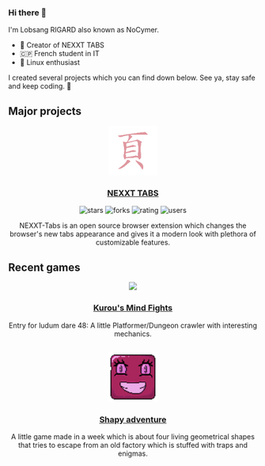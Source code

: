 ### Hi there 👋

I'm Lobsang RIGARD also known as NoCymer.<br/>
- 📌 Creator of NEXXT TABS
- 🇨🇵 French student in IT
- 🐧 Linux enthusiast
  
I created several projects which you can find down below. See ya, stay safe and keep coding. 🧠

## Major projects
<div align="center">
  <img src="https://github.com/NoCymer/nexxt-tabs/blob/main/public/icon.png?raw=true" width="100px">
  <h3><a href="https://github.com/NoCymer/nexxt-tabs">NEXXT TABS</a></h3>
  
![stars](https://img.shields.io/github/stars/NoCymer/nexxt-tabs?labelColor=1a1b26&color=E0979F&style=for-the-badge)
![forks](https://img.shields.io/github/forks/NoCymer/nexxt-tabs?labelColor=1a1b26&color=E0979F&style=for-the-badge)
![rating](https://img.shields.io/chrome-web-store/rating/dbocanalfbkfdbpjpnbjmipaidlogbmi?color=%23E0979F&style=for-the-badge&labelColor=1a1b26)
![users](https://img.shields.io/chrome-web-store/users/dbocanalfbkfdbpjpnbjmipaidlogbmi?color=%23E0979F&style=for-the-badge&labelColor=1a1b26)
  <p>NEXXT-Tabs is an open source browser extension which changes the browser's new tabs appearance and gives it a modern look with plethora of customizable features. </p>
</div>

## Recent games
<div align="center">
  <img src="https://img.itch.zone/aW1nLzU3NzMzNDAucG5n/347x500/%2B%2FWqog.png" width="100px">
  <h3><a href="https://nocymer.itch.io/kurous-mind-fights">Kurou's Mind Fights</a></h3>
  <p>Entry for ludum dare 48: A little Platformer/Dungeon crawler with interesting mechanics.</p>
</div>

## 

<div align="center">
  <img src="https://github.com/NoCymer/NoCymer/blob/main/ShapyAdventure.png?raw=true" width="100px">
  <h3><a href="https://nocymer.itch.io/shapy-adventure">Shapy adventure</a></h3>
  <p>A little game made in a week which is about four living geometrical shapes that tries to escape from an old factory which is stuffed with traps and enigmas.</p>
</div>

